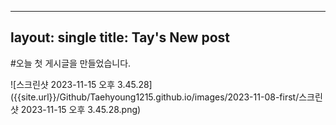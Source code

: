 ----
layout: single
title: Tay's New post
----

#오늘 첫 게시글을 만들었습니다.



![스크린샷 2023-11-15 오후 3.45.28]({{site.url}}/Github/Taehyoung1215.github.io/images/2023-11-08-first/스크린샷 2023-11-15 오후 3.45.28.png)
